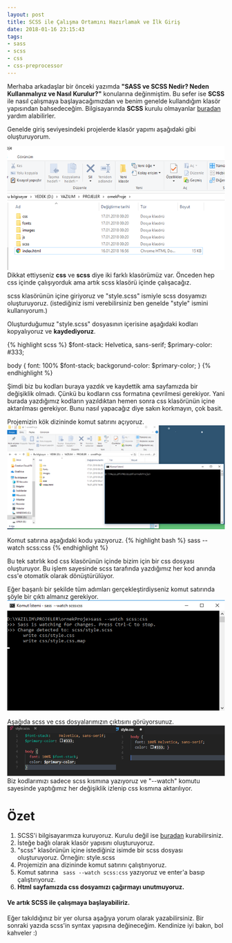 ```yaml
---
layout: post
title: SCSS ile Çalışma Ortamını Hazırlamak ve İlk Giriş
date: 2018-01-16 23:15:43
tags:
- sass
- scss
- css
- css-preprocessor
---
```


Merhaba arkadaşlar bir önceki yazımda <strong>"SASS ve SCSS Nedir? Neden Kullanmalıyız ve Nasıl Kurulur?"</strong> konularına değinmiştim. Bu sefer ise <strong>SCSS</strong> ile nasıl çalışmaya başlayacağımızdan ve benim genelde kullandığım klasör yapısından bahsedeceğim. 
Bilgisayarında <strong>SCSS</strong> kurulu olmayanlar <a href="http://furkanbayram.net/sass-ve-scss-nedir-neden-kullanmaliyiz-nasil-kurulur.html" target="?blank">buradan</a> yardım alabilirler. 




Genelde giriş seviyesindeki projelerde klasör yapımı aşağıdaki gibi oluşturuyorum.

<img src="/static/img/post_image/scss-ile-calisma-ortamini-hazirlamak-ve-ilk-giris/1.png" class="img-responsive img-thumbnail" alt="">
Dikkat ettiyseniz <strong>css</strong> ve <strong>scss</strong> diye iki farklı klasörümüz var. Önceden hep css içinde çalışıyorduk ama artık scss klasörü içinde çalışacağız. 

scss klasörünün içine giriyoruz ve "style.scss" ismiyle scss dosyamızı oluşturuyoruz. (istediğiniz ismi verebilirsiniz ben genelde "style" ismini kullanıyorum.)

Oluşturduğumuz "style.scss" dosyasının içerisine aşağıdaki kodları kopyalıyoruz ve <strong>kaydediyoruz</strong>.

{% highlight scss %}
$font-stack:    Helvetica, sans-serif;
$primary-color: #333;

body {
  font: 100% $font-stack;
  backgorund-color: $primary-color;
}
{% endhighlight %}

Şimdi biz bu kodları buraya yazdık ve kaydettik ama sayfamızda bir değişiklik olmadı. Çünkü bu kodların css formatına çevrilmesi gerekiyor. Yani burada yazdığımız kodların yazıldıktan hemen sonra css klasörünün içine aktarılması gerekiyor. Bunu nasıl yapacağız diye sakın korkmayın, çok basit.

Projemizin kök dizininde komut satırını açıyoruz. 
<img src="/static/img/post_image/scss-ile-calisma-ortamini-hazirlamak-ve-ilk-giris/2.png" class="img-responsive img-thumbnail" alt="">


Komut satırına aşağıdaki kodu yazıyoruz.
{% highlight bash %}
sass --watch scss:css 
{% endhighlight %}

Bu tek satırlık kod css klasörünün içinde bizim için bir css dosyası oluşturuyor. Bu işlem sayesinde scss tarafında yazdığımız her kod anında css'e otomatik olarak dönüştürülüyor.

Eğer başarılı bir şekilde tüm adımları gerçekleştirdiyseniz komut satırında şöyle bir çıktı almanız gerekiyor.
<img src="/static/img/post_image/scss-ile-calisma-ortamini-hazirlamak-ve-ilk-giris/4.png" class="img-responsive img-thumbnail" alt="">


Aşağıda scss ve css dosyalarımızın çıktısını görüyorsunuz.
<img src="/static/img/post_image/scss-ile-calisma-ortamini-hazirlamak-ve-ilk-giris/3.png" class="img-responsive img-thumbnail" alt="">
Biz kodlarımızı sadece scss kısmına yazıyoruz ve "--watch" komutu sayesinde yaptığımız her değişiklik izlenip css kısmına aktarılıyor.

<h1>Özet</h1>

1. SCSS'i bilgisayarımıza kuruyoruz. Kurulu değil ise <a href="http://furkanbayram.net/sass-ve-scss-nedir-neden-kullanmaliyiz-nasil-kurulur.html" target="?blank">buradan</a> kurabilirsiniz.
2. İsteğe bağlı olarak klasör yapısını oluşturuyoruz.
3. "scss" klasörünün içine istediğiniz isimde bir scss dosyası oluşturuyoruz. Örneğin: style.scss
4. Projemizin ana dizininde komut satırını çalıştırıyoruz.
5. Komut satırına <code> sass --watch scss:css</code> yazıyoruz ve enter'a basıp çalıştırıyoruz.
6. <strong>Html sayfamızda css dosyamızı çağırmayı unutmuyoruz.</strong>
<h4>Ve artık SCSS ile çalışmaya başlayabiliriz.</h4>

Eğer takıldığınız bir yer olursa aşağıya yorum olarak yazabilirsiniz. Bir sonraki yazıda scss'in syntax yapısına değineceğim. Kendinize iyi bakın, bol kahveler :)


